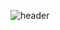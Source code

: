 ![header](https://capsule-render.vercel.app/api?type=transparent&color=timeAuto&height=300&section=header&text=ajrfyd%20render&fontSize=90)
